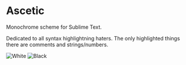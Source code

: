 Ascetic
=======

Monochrome scheme for Sublime Text.

Dedicated to all syntax highlightning haters. The only highlighted things there are comments and strings/numbers.

![White](https://raw.github.com/toxinu/ascetic/master/white.png)
![Black](https://raw.github.com/toxinu/ascetic/master/black.png)
